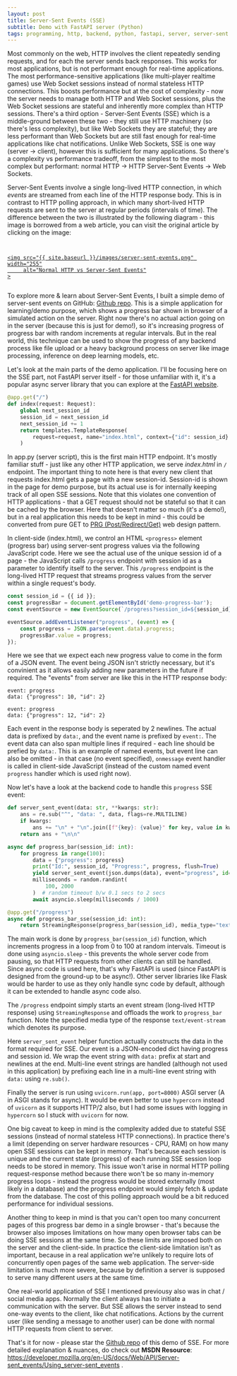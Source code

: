 ```yaml
---
layout: post
title: Server-Sent Events (SSE)
subtitle: Demo with FastAPI server (Python)
tags: programming, http, backend, python, fastapi, server, server-sent events
---
```


Most commonly on the web, HTTP involves the client repeatedly sending requests, and for each the server sends back responses. This works for most applications, but is not performant enough for real-time applications. The most performance-sensitive applications (like multi-player realtime games) use Web Socket sessions instead of normal stateless HTTP connections. This boosts performance but at the cost of complexity - now the server needs to manage both HTTP and Web Socket sessions, plus the Web Socket sessions are stateful and inherently more complex than HTTP sessions. There's a third option - Server-Sent Events (SSE) which is a middle-ground between these two - they still use HTTP machinery (so there's less complexity), but like Web Sockets they are stateful; they are less performant than Web Sockets but are still fast enough for real-time applications like chat notifications. Unlike Web Sockets, SSE is one way (server -> client), however this is sufficient for many applications. So there's a complexity vs performance tradeoff, from the simplest to the most complex but performant: normal HTTP -> HTTP Server-Sent Events -> Web Sockets.

Server-Sent Events involve a single long-lived HTTP connection, in which *events* are streamed from each line of the HTTP response body. This is in contrast to HTTP polling approach, in which many short-lived HTTP requests are sent to the server at regular periods (intervals of time). The difference between the two is illustrated by the following diagram - this image is borrowed from a web article, you can visit the original article by clicking on the image:

<!-- ![Server-Sent Events](https://bunnyacademy.b-cdn.net/What-is-SSE-Server-Sent-Events-and-how-do-they-work.svg) -->

<a href="https://bunny.net/academy/http/what-is-sse-server-sent-events-and-how-do-they-work/" target="_blank"
   style="display: flex; justify-content: center">
   <!-- TODO: above style is for centering this image. put it in a CSS class -->
    <img src="{{ site.baseurl }}/images/server-sent-events.png" width="255"
         alt="Normal HTTP vs Server-Sent Events"
    >
</a>

To explore more & learn about Server-Sent Events, I built a simple demo of server-sent events on GitHub: [Github repo](https://github.com/sohang3112/server-sent-events-progress-bar-demo). This is a simple application for learning/demo purpose, which shows a progress bar shown in browser of a simulated action on the server. Right now there's no actual action going on in the server (because this is just for demo!), so it's increasing progress of progress bar with random increments at regular intervals. But in the real world, this technique can be used to show the progress of any backend process like file upload or a heavy background process on server like image processing, inference on deep learning models, etc.

Let's look at the main parts of the demo application. I'll be focusing here on the SSE part, not FastAPI server itself - for those unfamiliar with it, it's a popular async server library that you can explore at the [FastAPI website](https://fastapi.tiangolo.com/).

```python
@app.get("/")
def index(request: Request):
    global next_session_id
    session_id = next_session_id
    next_session_id += 1
    return templates.TemplateResponse(
        request=request, name="index.html", context={"id": session_id}
    )
```

In app.py (server script), this is the first main HTTP endpoint. It's mostly familiar stuff - just like any other HTTP application, we serve *index.html* in `/` endpoint. The important thing to note here is that every new client that requests index.html gets a page with a new session-id. Session-id is shown in the page for demo purpose, but its actual use is for internally keeping track of all open SSE sessions. Note that this violates one convention of HTTP applications - that a GET request should not be stateful so that it can be cached by the browser. Here that doesn't matter so much (it's a demo!), but in a real application this needs to be kept in mind - this could be converted from pure GET to [PRG (Post/Redirect/Get)](https://en.wikipedia.org/wiki/Post/Redirect/Get) web design pattern.

In client-side (index.html), we control an HTML `<progress>` element (progress bar) using server-sent progress values via the following JavaScript code. Here we see the actual use of the unique session id of a page - the JavaScript calls `/progress` endpoint with session id as a parameter to identify itself to the server. This `/progress` endpoint is the long-lived HTTP request that streams progress values from the server within a single request's body.

```javascript
const session_id = {{ id }};
const progressBar = document.getElementById('demo-progress-bar');
const eventSource = new EventSource(`/progress?session_id=${session_id}`);

eventSource.addEventListener("progress", (event) => {
    const progress = JSON.parse(event.data).progress;
    progressBar.value = progress;
});
```

Here we see that we expect each new progress value to come in the form of a JSON event. The event being JSON isn't strictly necessary, but it's convinient as it allows easily adding new parameters in the future if required. The "events" from server are like this in the HTTP response body:

```
event: progress
data: {"progress": 10, "id": 2}

event: progress
data: {"progress": 12, "id": 2}
```

Each event in the response body is seperated by 2 newlines. The actual data is prefixed by `data:`, and the event name is prefixed by `event:`. The event data can also span multiple lines if required - each line should be prefied by `data:`. This is an example of named events, but event line can also be omitted - in that case (no event specified), `onmessage` event handler is called in client-side JavaScript (instead of the custom named event `progress` handler which is used right now).

Now let's have a look at the backend code to handle this `progress` SSE event:

```python
def server_sent_event(data: str, **kwargs: str):
    ans = re.sub("^", "data: ", data, flags=re.MULTILINE)
    if kwargs:
        ans += "\n" + "\n".join([f"{key}: {value}" for key, value in kwargs.items()])
    return ans + "\n\n"

async def progress_bar(session_id: int):
    for progress in range(100):
        data = {"progress": progress}
        print("Id:", session_id, "Progress:", progress, flush=True)
        yield server_sent_event(json.dumps(data), event="progress", id=session_id)
        milliseconds = random.randint(
            100, 2000
        )  # random timeout b/w 0.1 secs to 2 secs
        await asyncio.sleep(milliseconds / 1000)

@app.get("/progress")
async def progress_bar_sse(session_id: int):
    return StreamingResponse(progress_bar(session_id), media_type="text/event-stream")
```

The main work is done by `progress_bar(session_id)` function, which increments progress in a loop from 0 to 100 at random intervals. Timeout is done using `asyncio.sleep` - this prevents the whole server code from pausing, so that HTTP requests from other clients can still be handled. Since async code is used here, that's why FastAPI is used (since FastAPI is designed from the ground-up to be async!). Other server libraries like Flask would be harder to use as they only handle sync code by default, although it can be extended to handle async code also.

The `/progress` endpoint simply starts an event stream (long-lived HTTP response) using `StreamingResponse` and offloads the work to `progress_bar` function. Note the specified media type of the response `text/event-stream` which denotes its purpose.

Here `server_sent_event` helper function actually constructs the data in the format required for SSE. Our event is a JSON-encoded dict having progress and session id. We wrap the event string with `data:` prefix at start and newlines at the end. Multi-line event strings are handled (although not used in this application) by prefixing each line in a multi-line event string with `data:` using `re.sub()`.

Finally the server is run using `uvicorn.run(app, port=8000)` ASGI server (A in ASGI stands for async). It would be even better to use `hypercorn` instead of `uvicorn` as it supports HTTP/2 also, but I had some issues with logging in `hypercorn` so I stuck with `uvicorn` for now.

One big caveat to keep in mind is the complexity added due to stateful SSE sessions (instead of normal stateless HTTP connections). In practice there's a limit (depending on server hardware resources - CPU, RAM) on how many open SSE sessions can be kept in memory. That's because each session is unique and the current state (progress) of each running SSE session loop needs to be stored in memory. This issue won't arise in normal HTTP polling request-response method because there won't be so many in-memory progress loops - instead the progress would be stored externally (most likely in a database) and the progress endpoint would simply fetch & update from the database. The cost of this polling approach would be a bit reduced performance for individual sessions.

Another thing to keep in mind is that you can't open too many concurrent pages of this progress bar demo in a single browser - that's because the browser also imposes limitations on how many open browser tabs can be doing SSE sessions at the same time. So these limits are imposed both on the server and the client-side. In practice the client-side limitation isn't as important, because in a real application we're unlikely to require lots of concurrently open pages of the same web application. The server-side limitation is much more severe, because by definition a server is supposed to serve many different users at the same time.

One real-world application of SSE I mentioned previousy also was in chat / social media apps. Normally the client always has to initiate a communication with the server. But SSE allows the server instead to send one-way events to the client, like chat notifications. Actions by the current user (like sending a message to another user) can be done with normal HTTP requests from client to server.

That's it for now - please star the [Github repo](https://github.com/sohang3112/server-sent-events-progress-bar-demo) of this demo of SSE. For more detailed explanation & nuances, do check out **MSDN Resource**: https://developer.mozilla.org/en-US/docs/Web/API/Server-sent_events/Using_server-sent_events .

